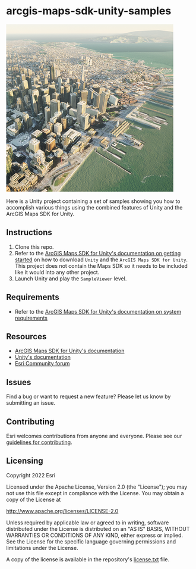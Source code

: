 # arcgis-maps-sdk-unity-samples

![image](arcgis-maps-sdk-unity-samples.png)

Here is a Unity project containing a set of samples showing you how to accomplish various things using the combined features of Unity and the ArcGIS Maps SDK for Unity.

## Instructions

1. Clone this repo.
2. Refer to the [ArcGIS Maps SDK for Unity's documentation on getting started](https://developers.arcgis.com/unity-sdk/get-started/) on how to download `Unity` and the `ArcGIS Maps SDK for Unity`. This project does not contain the Maps SDK so it needs to be included like it would into any other project.
3. Launch Unity and play the `SampleViewer` level.

## Requirements

* Refer to the [ArcGIS Maps SDK for Unity's documentation on system requirements](https://developers.arcgis.com/unity-sdk/reference/system-requirements/)

## Resources

* [ArcGIS Maps SDK for Unity's documentation](https://developers.arcgis.com/unity-sdk/)
* [Unity's documentation](https://docs.unity.com/)
* [Esri Community forum](https://community.esri.com/t5/arcgis-maps-sdks-for-unity-questions/bd-p/arcgis-maps-sdks-unity-questions)

## Issues

Find a bug or want to request a new feature?  Please let us know by submitting an issue.

## Contributing

Esri welcomes contributions from anyone and everyone. Please see our [guidelines for contributing](https://github.com/esri/contributing).

## Licensing
Copyright 2022 Esri

Licensed under the Apache License, Version 2.0 (the "License");
you may not use this file except in compliance with the License.
You may obtain a copy of the License at

   http://www.apache.org/licenses/LICENSE-2.0

Unless required by applicable law or agreed to in writing, software
distributed under the License is distributed on an "AS IS" BASIS,
WITHOUT WARRANTIES OR CONDITIONS OF ANY KIND, either express or implied.
See the License for the specific language governing permissions and
limitations under the License.

A copy of the license is available in the repository's [license.txt]( https://raw.github.com/Esri/arcgis-maps-sdk-unity-samples/master/license.txt) file.
